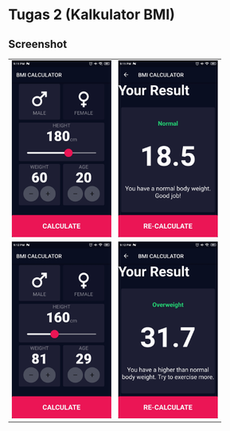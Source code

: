 # Tugas 2 (Kalkulator BMI)

## Screenshot



<table>
  <tr>
    <td><img src="screenshot/home1.jpg" width = 200></td>
    <td><img src="screenshot/result1.jpg" width = 200></td>
  </tr>
  <tr>
    <td><img src="screenshot/home2.jpg" width = 200></td>
    <td><img src="screenshot/result2.jpg" width = 200></td>
  </tr>
 </table>



